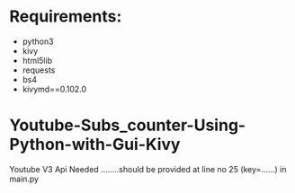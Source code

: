 # Requirements:
* python3
* kivy
* html5lib
* requests
* bs4
* kivymd==0.102.0

# Youtube-Subs_counter-Using-Python-with-Gui-Kivy
Youtube V3 Api Needed ........should be provided at line no 25 (key=......) in main.py
